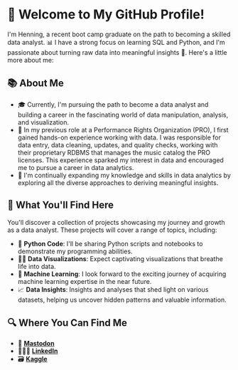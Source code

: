 # 👋 Welcome to My GitHub Profile!

I'm Henning, a recent boot camp graduate on the path to becoming a skilled data analyst. 📊 I have a strong focus on learning SQL and Python, and I'm passionate about turning raw data into meaningful insights 🔮. Here's a little more about me:

## 📚 About Me

- 🎓 Currently, I'm pursuing the path to become a data analyst and building a career in the fascinating world of data manipulation, analysis, and visualization.
- 💼 In my previous role at a Performance Rights Organization (PRO), I first gained hands-on experience working with data. I was responsible for data entry, data cleaning, updates, and quality checks, working with their proprietary RDBMS that manages the music catalog the PRO licenses. This experience sparked my interest in data and encouraged me to pursue a career in data analytics.
- 🌱 I'm continually expanding my knowledge and skills in data analytics by exploring all the diverse approaches to deriving meaningful insights.
  
## 🚀 What You'll Find Here

You'll discover a collection of projects showcasing my journey and growth as a data analyst. These projects will cover a range of topics, including:

- 🐍 **Python Code**: I'll be sharing Python scripts and notebooks to demonstrate my programming abilities.
- 🕵️‍♂️ **Data Visualizations**: Expect captivating visualizations that breathe life into data.
- 🤖 **Machine Learning**: I look forward to the exciting journey of acquiring machine learning expertise in the near future.
- 📈 **Data Insights**: Insights and analyses that shed light on various datasets, helping us uncover hidden patterns and valuable information.

## 🔍 Where You Can Find Me

- 🐘 <a rel="me" href="https://datasci.social/@HFMB">**Mastodon**</a>
- 👨🏼‍💼 **[LinkedIn](https://www.linkedin.com/in/hf-mb/)**
- 🗃️ **[Kaggle](https://www.kaggle.com/hefimb)**
